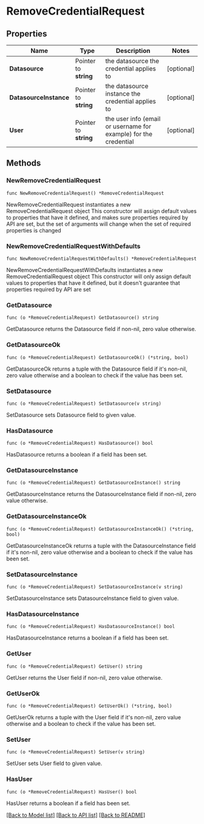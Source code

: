 # RemoveCredentialRequest

## Properties

Name | Type | Description | Notes
------------ | ------------- | ------------- | -------------
**Datasource** | Pointer to **string** | the datasource the credential applies to | [optional] 
**DatasourceInstance** | Pointer to **string** | the datasource instance the credential applies to | [optional] 
**User** | Pointer to **string** | the user info (email or username for example) for the credential | [optional] 

## Methods

### NewRemoveCredentialRequest

`func NewRemoveCredentialRequest() *RemoveCredentialRequest`

NewRemoveCredentialRequest instantiates a new RemoveCredentialRequest object
This constructor will assign default values to properties that have it defined,
and makes sure properties required by API are set, but the set of arguments
will change when the set of required properties is changed

### NewRemoveCredentialRequestWithDefaults

`func NewRemoveCredentialRequestWithDefaults() *RemoveCredentialRequest`

NewRemoveCredentialRequestWithDefaults instantiates a new RemoveCredentialRequest object
This constructor will only assign default values to properties that have it defined,
but it doesn't guarantee that properties required by API are set

### GetDatasource

`func (o *RemoveCredentialRequest) GetDatasource() string`

GetDatasource returns the Datasource field if non-nil, zero value otherwise.

### GetDatasourceOk

`func (o *RemoveCredentialRequest) GetDatasourceOk() (*string, bool)`

GetDatasourceOk returns a tuple with the Datasource field if it's non-nil, zero value otherwise
and a boolean to check if the value has been set.

### SetDatasource

`func (o *RemoveCredentialRequest) SetDatasource(v string)`

SetDatasource sets Datasource field to given value.

### HasDatasource

`func (o *RemoveCredentialRequest) HasDatasource() bool`

HasDatasource returns a boolean if a field has been set.

### GetDatasourceInstance

`func (o *RemoveCredentialRequest) GetDatasourceInstance() string`

GetDatasourceInstance returns the DatasourceInstance field if non-nil, zero value otherwise.

### GetDatasourceInstanceOk

`func (o *RemoveCredentialRequest) GetDatasourceInstanceOk() (*string, bool)`

GetDatasourceInstanceOk returns a tuple with the DatasourceInstance field if it's non-nil, zero value otherwise
and a boolean to check if the value has been set.

### SetDatasourceInstance

`func (o *RemoveCredentialRequest) SetDatasourceInstance(v string)`

SetDatasourceInstance sets DatasourceInstance field to given value.

### HasDatasourceInstance

`func (o *RemoveCredentialRequest) HasDatasourceInstance() bool`

HasDatasourceInstance returns a boolean if a field has been set.

### GetUser

`func (o *RemoveCredentialRequest) GetUser() string`

GetUser returns the User field if non-nil, zero value otherwise.

### GetUserOk

`func (o *RemoveCredentialRequest) GetUserOk() (*string, bool)`

GetUserOk returns a tuple with the User field if it's non-nil, zero value otherwise
and a boolean to check if the value has been set.

### SetUser

`func (o *RemoveCredentialRequest) SetUser(v string)`

SetUser sets User field to given value.

### HasUser

`func (o *RemoveCredentialRequest) HasUser() bool`

HasUser returns a boolean if a field has been set.


[[Back to Model list]](../README.md#documentation-for-models) [[Back to API list]](../README.md#documentation-for-api-endpoints) [[Back to README]](../README.md)


